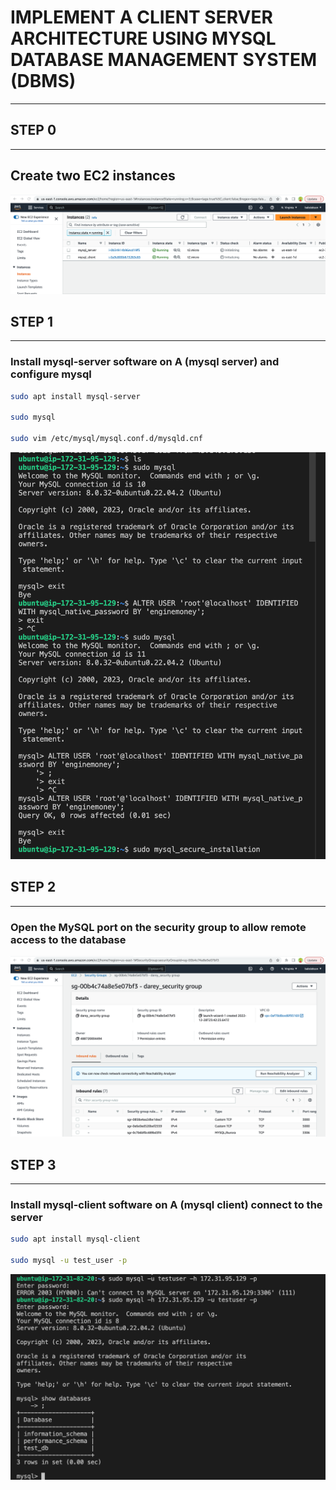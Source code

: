 # IMPLEMENT A CLIENT SERVER ARCHITECTURE USING MYSQL DATABASE MANAGEMENT SYSTEM (DBMS)
---
## STEP 0
---
## Create two EC2 instances
![instance](pbl5/instance.png)

## STEP 1
---
### Install mysql-server software on A (mysql server) and configure mysql
```bash
sudo apt install mysql-server

sudo mysql

sudo vim /etc/mysql/mysql.conf.d/mysqld.cnf
```
![sql_server](pbl5/sql_server.png)

## STEP 2
---
### Open the MySQL port on the security group to allow remote access to the database
![sql_sg](pbl5/sql_sg.png)

## STEP 3
---
### Install mysql-client software on A (mysql client) connect to the server
```bash
sudo apt install mysql-client

sudo mysql -u test_user -p
```

![sql_client](pbl5/sql_client.png)